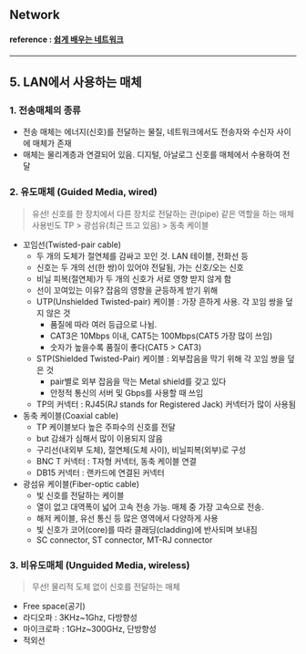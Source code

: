 ## **Network**

#### reference : [쉽게 배우는 네트워크](https://youtube.com/playlist?list=PLFpZ7zSiHhPxrib8i4XPRKxB6FR9_NlCo)

---

## **5. LAN에서 사용하는 매체**

### 1. 전송매체의 종류

- 전송 매체는 에너지(신호)를 전달하는 물질, 네트워크에서도 전송자와 수신자 사이에 매체가 존재
- 매체는 물리계층과 연결되어 있음. 디지털, 아날로그 신호를 매체에서 수용하여 전달

### 2. 유도매체 (Guided Media, wired)

> 유선! 신호를 한 장치에서 다른 장치로 전달하는 관(pipe) 같은 역할을 하는 매체  
> 사용빈도 TP > 광섬유(최근 뜨고 있음) > 동축 케이블

- 꼬임선(Twisted-pair cable)
  - 두 개의 도체가 절연체를 감싸고 꼬인 것. LAN 테이블, 전화선 등
  - 신호는 두 개의 선(한 쌍)이 있어야 전달됨, 가는 신호/오는 신호
  - 비닐 피복(절연체)가 두 개의 신호가 서로 영향 받지 않게 함
  - 선이 꼬여있는 이유? 잡음의 영향을 균등하게 받기 위해
  - UTP(Unshielded Twisted-pair) 케이블 : 가장 흔하게 사용. 각 꼬임 쌍을 덮지 않은 것
    - 품질에 따라 여러 등급으로 나뉨.
    - CAT3은 10Mbps 이내, CAT5는 100Mbps(CAT5 가장 많이 쓰임)
    - 숫자가 높을수록 품질이 좋다(CAT5 > CAT3)
  - STP(Shielded Twisted-Pair) 케이블 : 외부잡음을 막기 위해 각 꼬임 쌍을 덮은 것
    - pair별로 외부 잡음을 막는 Metal shield를 갖고 있다
    - 안정적 통신의 서버 및 Gbps를 사용할 때 쓰임
  - TP의 커넥터 : RJ45(RJ stands for Registered Jack) 커넥터가 많이 사용됨
- 동축 케이블(Coaxial cable)
  - TP 케이블보다 높은 주파수의 신호를 전달
  - but 감쇄가 심해서 많이 이용되지 않음
  - 구리선(내외부 도체), 절연체(도체 사이), 비닐피복(외부)로 구성
  - BNC T 커넥터 : T자형 커넥터, 동축 케이블 연결
  - DB15 커넥터 : 랜카드에 연결된 커넥터
- 광섬유 케이블(Fiber-optic cable)
  - 빛 신호를 전달하는 케이블
  - 열이 없고 대역폭이 넓어 고속 전송 가능. 매체 중 가장 고속으로 전송.
  - 해저 케이블, 유선 통신 등 많은 영역에서 다양하게 사용
  - 빛 신호가 코어(core)를 따라 클래딩(cladding)에 반사되며 보내짐
  - SC connector, ST connector, MT-RJ connector

### 3. 비유도매체 (Unguided Media, wireless)

> 무선! 물리적 도체 없이 신호를 전달하는 매체

- Free space(공기)
- 라디오파 : 3KHz~1Ghz, 다방향성
- 마이크로파 : 1GHz~300GHz, 단방향성
- 적외선
